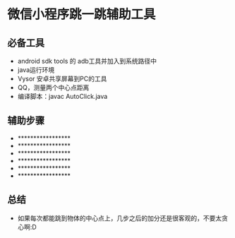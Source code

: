 # 微信小程序跳一跳辅助工具
## 必备工具
- android sdk tools 的 adb工具并加入到系统路径中
- java运行环境
- Vysor 安卓共享屏幕到PC的工具
- QQ，测量两个中心点距离
- 编译脚本：javac AutoClick.java
## 辅助步骤
- \*\*\*\*\*\*\*\*\*\*\*\*\*\*\*\*\*
- \*\*\*\*\*\*\*\*\*\*\*\*\*\*\*\*\*
- \*\*\*\*\*\*\*\*\*\*\*\*\*\*\*\*\*
- \*\*\*\*\*\*\*\*\*\*\*\*\*\*\*\*\*
- \*\*\*\*\*\*\*\*\*\*\*\*\*\*\*\*\*
- \*\*\*\*\*\*\*\*\*\*\*\*\*\*\*\*\*
## 总结
- 如果每次都能跳到物体的中心点上，几步之后的加分还是很客观的，不要太贪心啊:D
